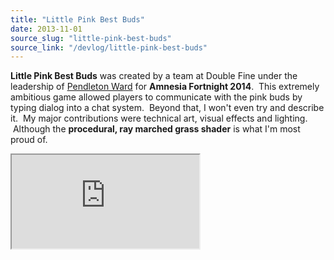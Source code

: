```yaml
---
title: "Little Pink Best Buds"
date: 2013-11-01
source_slug: "little-pink-best-buds"
source_link: "/devlog/little-pink-best-buds"
---
```


**Little Pink Best Buds** was created by a team at Double Fine under the leadership of [Pendleton Ward](http://buenothebear.com/) for **Amnesia Fortnight 2014**.  This extremely ambitious game allowed players to communicate with the pink buds by typing dialog into a chat system.  Beyond that, I won't even try and describe it.  My major contributions were technical art, visual effects and lighting.  Although the **procedural, ray marched grass shader** is what I'm most proud of.

<div class="experience-video">
  <iframe
    src="https://player.vimeo.com/video/90605770?wmode=opaque&api=1"
    title="Little Pink Best Buds: Busted AI Chillout"
    allow="autoplay; fullscreen; picture-in-picture"
    allowfullscreen
    loading="lazy"
  ></iframe>
</div>
